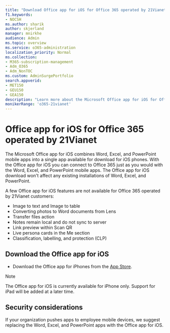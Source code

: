 ```yaml
---
title: "Download Office app for iOS for Office 365 operated by 21Vianet"
f1.keywords:
- NOCSH
ms.author: sharik
author: skjerland
manager: mnirkhe
audience: Admin
ms.topic: overview
ms.service: o365-administration
localization_priority: Normal
ms.collection: 
- M365-subscription-management 
- Adm_O365
- Adm_NonTOC
ms.custom: AdminSurgePortfolio
search.appverid:
- MET150
- GEU150
- GEA150
description: "Learn more about the Microsoft Office app for iOS for Office 365 operated by 21Vianet and how to download it for customers in China."
monikerRange: 'o365-21vianet'
---
```


# Office app for iOS for Office 365 operated by 21Vianet

The Microsoft Office app for iOS combines Word, Excel, and PowerPoint mobile apps into a single app available for download for iOS phones. With the Office app for iOS you can connect to Office 365 just as you would with the Word, Excel, and PowerPoint mobile apps. The Office app for iOS download won't affect any existing installations of Word, Excel, and PowerPoint.

A few Office app for iOS features are not available for Office 365 operated by 21Vianet customers:

- Image to text and Image to table 
- Converting photos to Word documents from Lens 
- Transfer files action 
- Notes remain local and do not sync to server
- Link preview within Scan QR
- Live persona cards in the Me section
- Classification, labelling, and protection (CLP)


## Download the Office app for iOS

- Download the Office app for iPhones from the [App Store](https://products.office.com/mobile/office?rtc=2). 

> [!NOTE]
> The Office app for iOS is currently available for iPhone only. Support for iPad will be added at a later time. 

## Security considerations

If your organization pushes apps to employee mobile devices, we suggest replacing the Word, Excel, and PowerPoint apps with the Office app for iOS.  


